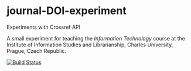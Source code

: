 # journal-DOI-experiment
Experiments with Crossref API

A small experiment for teaching the _Information Technology_ course 
at the Institute of Information Studies and Librarianship, Charles University, Prague, Czech Republic.

[![Build Status](https://travis-ci.org/jdvorak001/journal-DOI-experiment.svg?branch=master)](https://travis-ci.org/jdvorak001/journal-DOI-experiment)
